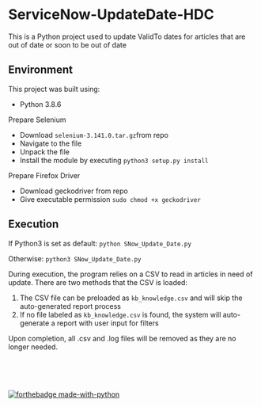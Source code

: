 # ServiceNow-UpdateDate-HDC
This is a Python project used to update ValidTo dates for articles that are out of date or soon to be out of date

## Environment
This project was built using:
- Python 3.8.6

Prepare Selenium
- Download `selenium-3.141.0.tar.gz`from repo
- Navigate to the file
- Unpack the file
- Install the module by executing `python3 setup.py install`

Prepare Firefox Driver
- Download geckodriver from repo
- Give executable permission `sudo chmod +x geckodriver`

## Execution
If Python3 is set as default:
`python SNow_Update_Date.py`

Otherwise:
`python3 SNow_Update_Date.py` 

During execution, the program relies on a CSV to read in articles in need of update. There are two methods that the CSV is loaded:
1. The CSV file can be preloaded as `kb_knowledge.csv` and will skip the auto-generated report process
2. If no file labeled as `kb_knowledge.csv` is found, the system will auto-generate a report with user input for filters  

Upon completion, all .csv and .log files will be removed as they are no longer needed.

<br />
<br />
<br />

[![forthebadge made-with-python](http://ForTheBadge.com/images/badges/made-with-python.svg)](https://www.python.org/)
